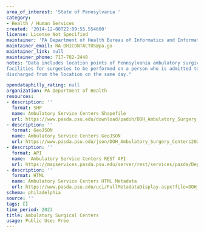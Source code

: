 ```yaml
---
area_of_interest: 'State of Pennsylvania '
category:
- Health / Human Services
created: '2014-12-08T22:09:55.554600'
license: License Not Specified
maintainer: 'PA Department of Health Bureau of Informatics and Information Technology'
maintainer_email: RA-DHICONTACTUS@pa.go
maintainer_link: null
maintainer_phone: 717-782-2448
notes: "Data includes location points of Pennsylvania ambulatory surgical centers,
facilities for surgeries to be performed on a person who is admitted to and
discharged from the location on the same day."

opendataphilly_rating: null
organization: PA Department of Health
resources:
- description: ''
  format: SHP
  name: Ambulatory Service Centers Shapefile
  url: https://www.pasda.psu.edu/download/padoh/DOH_Ambulatory_Surgery_Centers202311.zip
- description: ''
  format: GeoJSON
  name: Ambulatory Service Centers GeoJSON
  url: https://www.pasda.psu.edu/json/DOH_Ambulatory_Surgery_Centers202311.geojson
- description: ''
  format: API
  name:  Ambulatory Service Centers REST API
  url: https://mapservices.pasda.psu.edu/server/rest/services/pasda/DepHealth/MapServer
- description: ''
  format: HTML
  name: Ambulatory Service Centers HTML Metadata
  url: https://www.pasda.psu.edu/uci/FullMetadataDisplay.aspx?file=DOH_Ambulatory_Surgery_Centers202311.xml
schema: philadelphia
source: ''
tags: []
time_period: 2023
title: Ambulatory Surgical Centers
usage: Public Use; Free
---
```

